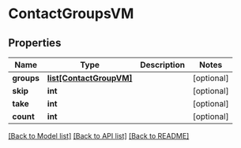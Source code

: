 # ContactGroupsVM


## Properties
Name | Type | Description | Notes
------------ | ------------- | ------------- | -------------
**groups** | [**list[ContactGroupVM]**](ContactGroupVM.md) |  | [optional] 
**skip** | **int** |  | [optional] 
**take** | **int** |  | [optional] 
**count** | **int** |  | [optional] 

[[Back to Model list]](../README.md#documentation-for-models) [[Back to API list]](../README.md#documentation-for-api-endpoints) [[Back to README]](../README.md)


